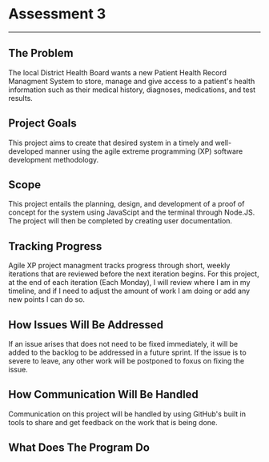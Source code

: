 # Assessment 3
---
## The Problem
The local District Health Board wants a new Patient Health Record Managment System to store, manage and give access to a patient's health information such as their medical history, diagnoses, medications, and test results. 
## Project Goals
This project aims to create that desired system in a timely and well-developed manner using the agile extreme programming (XP) software development methodology.
## Scope
This project entails the planning, design, and development of a proof of concept for the system using JavaScipt and the terminal through Node.JS. The project will then be completed by creating user documentation.
## Tracking Progress
Agile XP project managment tracks progress through short, weekly iterations that are reviewed before the next iteration begins. For this project, at the end of each iteration (Each Monday), I will review where I am in my timeline, and if I need to adjust the amount of work I am doing or add any new points I can do so.
## How Issues Will Be Addressed
If an issue arises that does not need to be fixed immediately, it will be added to the backlog to be addressed in a future sprint. If the issue is to severe to leave, any other work will be postponed to foxus on fixing the issue.
## How Communication Will Be Handled
Communication on this project will be handled by using GitHub's built in tools to share and get feedback on the work that is being done.
## What Does The Program Do
